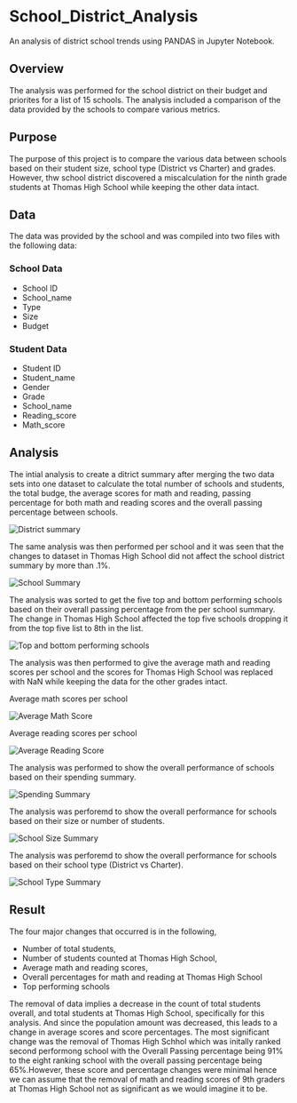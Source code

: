 # School_District_Analysis
An analysis of district school trends using PANDAS in Jupyter Notebook.

## Overview
The analysis was performed for the school district on their budget and priorites for a list of 15 schools. The analysis included a comparison of the data provided by the schools to compare various metrics.

## Purpose
The purpose of this project is to compare the various data between schools based on their student size, school type (District vs Charter) and grades. However, thw school district discovered a miscalculation for the ninth grade students at Thomas High School while keeping the other data intact.

## Data
The data was provided by the school and was compiled into two files with the following data:
### School Data
* School ID
* School_name
* Type
* Size
* Budget
### Student Data
* Student ID	
* Student_name	
* Gender	
* Grade	
* School_name	
* Reading_score	
* Math_score

## Analysis
The intial analysis to create a ditrict summary after merging the two data sets into one dataset to calculate the total number of schools and students, the total budge, the average scores for math and reading, passing percentage for both math and reading scores and the overall passing percentage between schools.

![District summary](https://user-images.githubusercontent.com/94252681/156941076-5b316619-6c47-4513-97a9-5301bfcdede0.png)

The same analysis was then performed per school and it was seen that the changes to dataset in Thomas High School did not affect the school district summary by more than .1%.

![School Summary](https://user-images.githubusercontent.com/94252681/156942042-a9cfdbd4-b75b-4c99-b61d-cff80751cfa5.png)

The analysis was sorted to get the five top and bottom performing schools based on their overall passing percentage from the per school summary. The change in Thomas High School affected the top five schools dropping it from the top five list to 8th in the list.

![Top and bottom performing schools](https://user-images.githubusercontent.com/94252681/156942198-500fc1f4-06ac-432b-bfcd-47eaf6bc4745.png)

The analysis was then performed to give the average math and reading scores per school and the scores for Thomas High School was replaced with NaN while keeping the data for the other grades intact.

Average math scores per school

![Average Math Score](https://user-images.githubusercontent.com/94252681/156942414-725257b7-0316-4454-879f-1d418cf488c1.png) 

Average reading scores per school

![Average Reading Score](https://user-images.githubusercontent.com/94252681/156942423-da4dd3b0-1eb7-4af6-94e2-2d7823940565.png)

The analysis was performed to show the overall performance of schools based on their spending summary.

![Spending Summary](https://user-images.githubusercontent.com/94252681/156942717-19213e56-8805-457f-bceb-921f2bdd14e9.png)


The analysis was perforemd to show the overall performance for schools based on their size or number of students.

![School Size Summary](https://user-images.githubusercontent.com/94252681/156942777-4ee460c2-25ef-46c4-9b2d-84298bc996bf.png)

The analysis was perforemd to show the overall performance for schools based on their school type (District vs Charter).

![School Type Summary](https://user-images.githubusercontent.com/94252681/156942850-faf94777-c784-4839-b7e3-f080389ed379.png)

## Result
The four major changes that occurred is in the following, 
* Number of total students, 
* Number of students counted at Thomas High School, 
* Average math and reading scores,
* Overall percentages for math and reading at Thomas High School
* Top performing schools

The removal of data implies a decrease in the count of total students overall, and total students at Thomas High School, specifically for this analysis. And since the population amount was decreased, this leads to a change in average scores and score percentages. The most significant change was the removal of Thomas High Schhol which was initally ranked second performong school with the Overall Passing percentage being 91% to the eight ranking school with the overall passing percentage being 65%.However, these score and percentage changes were minimal hence we can assume that the removal of math and reading scores of 9th graders at Thomas High School not as significant as we would imagine it to be.
